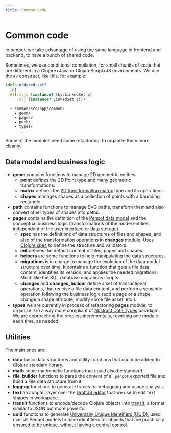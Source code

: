 ```yaml
---
title: Common code
---
```


# Common code

In penpot, we take advantage of using the same language in frontend and
backend, to have a bunch of shared code.

Sometimes, we use conditional compilation, for small chunks of code that
are different in a Clojure+Java or ClojureScript+JS environments. We use
the <code class="language-clojure">#?</code> construct, like this, for example:

```clojure
(defn ordered-set?
  [o]
  #?(:cljs (instance? lks/LinkedSet o)
     :clj (instance? LinkedSet o)))
```

```text
  ▾ common/src/app/common/
    ▸ geom/
    ▸ pages/
    ▸ path/
    ▸ types/
      ...
```

Some of the modules need some refactoring, to organize them more cleanly.

## Data model and business logic

* **geom** contains functions to manage 2D geometric entities.
    - **point** defines the 2D Point type and many geometric transformations.
    - **matrix** defines the [2D transformation
      matrix](https://www.alanzucconi.com/2016/02/10/tranfsormation-matrix/)
      type and its operations.
    - **shapes** manages shapes as a collection of points with a bounding
      rectangle.
* **path** contains functions to manage SVG paths, transform them and also
  convert other types of shapes into paths.
* **pages** contains the definition of the [Penpot data model](./model.md) and
  the conceptual business logic (transformations of the model entities,
  independent of the user interface or data storage).
    - **spec** has the definitions of data structures of files and shapes, and
      also of the transformation operations in **changes** module. Uses [Clojure
      spec](https://github.com/clojure/spec.alpha) to define the structure and
      validators.
    - **init** defines the default content of files, pages and shapes.
    - **helpers** are some functions to help manipulating the data structures.
    - **migrations** is in charge to manage the evolution of the data model
      structure over time. It contains a function that gets a file data
      content, identifies its version, and applies the needed migrations. Much
      like the SQL database migrations scripts.
    - **changes** and **changes_builder** define a set of transactional
      operations, that receive a file data content, and perform a semantic
      operation following the business logic (add a page or a shape, change a
      shape attribute, modify some file asset, etc.).
* **types** we are currently in process of refactoring **pages** module, to
  organize it in a way more compliant of [Abstract Data
  Types](https://en.wikipedia.org/wiki/Abstract_data_type) paradigm. We are
  approaching the process incrementally, rewriting one module each time, as
  needed.

## Utilities

The main ones are:

* **data** basic data structures and utility functions that could be added to
  Clojure standard library.
* **math** some mathematic functions that could also be standard.
* **file_builder** functions to parse the content of a <code class="language-text">.penpot</code> exported file
  and build a File data structure from it.
* **logging** functions to generate traces for debugging and usage analysis.
* **text** an adapter layer over the [DraftJS editor](https://draftjs.org) that
  we use to edit text shapes in workspace.
* **transit** functions to encode/decode Clojure objects into
  [transit](https://github.com/cognitect/transit-clj), a format similar to JSON
  but more powerful.
* **uuid** functions to generate [Universally Unique Identifiers
  (UUID)](https://en.wikipedia.org/wiki/Universally_unique_identifier), used
  over all Penpot models to have identifiers for objects that are practically
  ensured to be unique, without having a central control.
